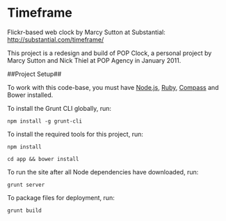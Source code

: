 Timeframe
===========

Flickr-based web clock by Marcy Sutton at Substantial: http://substantial.com/timeframe/

This project is a redesign and build of POP Clock, a personal project by Marcy Sutton and Nick Thiel at POP Agency in January 2011.

##Project Setup##

To work with this code-base, you must have [Node.js](http://nodejs.org/), [Ruby](http://ruby-lang.org/), [Compass](http://compass-style.org/install) and Bower installed.

To install the Grunt CLI globally, run:

`npm install -g grunt-cli`

To install the required tools for this project, run:

`npm install`

`cd app && bower install`

To run the site after all Node dependencies have downloaded, run:

`grunt server`

To package files for deployment, run:

`grunt build`
